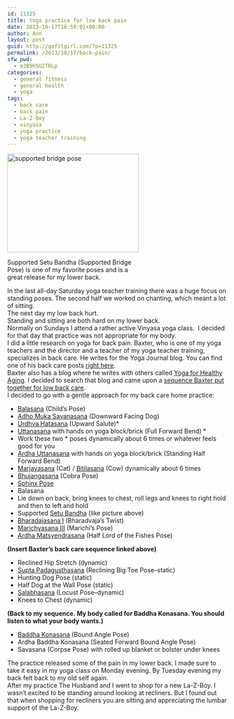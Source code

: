 ```yaml
---
id: 11325
title: Yoga practice for low back pain
date: 2013-10-17T16:59:01+00:00
author: Ann
layout: post
guid: http://gofitgirl.com/?p=11325
permalink: /2013/10/17/back-pain/
sfw_pwd:
  - m3B9hSUZfRLp
categories:
  - general fitness
  - general health
  - yoga
tags:
  - back care
  - back pain
  - La-Z-Boy
  - vinyasa
  - yoga practice
  - yoga teacher training
---
```

<div id="attachment_11326" style="width: 310px" class="wp-caption alignleft">
  <a href="http://gofitgirl.com/2013/10/back-pain/img_4542/" rel="attachment wp-att-11326"><img class="size-medium wp-image-11326" src="http://gofitgirl.com/wp-content/uploads/2013/10/IMG_4542-300x225.jpg" alt="supported bridge pose" width="300" height="225" /></a>
  
  <p class="wp-caption-text">
    Supported Setu Bandha (Supported Bridge Pose) is one of my favorite poses and is a great release for my lower back.
  </p>
</div>

  
In the last all-day Saturday yoga teacher training there was a huge focus on standing poses. The second half we worked on chanting, which meant a lot of sitting.  
The next day my low back hurt.  
Standing and sitting are both hard on my lower back.  
Normally on Sundays I attend a rather active Vinyasa yoga class.  I decided for that day that practice was not appropriate for my body.  
I did a little research on yoga for back pain. Baxter, who is one of my yoga teachers and the director and a teacher of my yoga teacher training, specializes in back care. He writes for the Yoga Journal blog. You can find one of his back care posts [right here](http://blogs.yogajournal.com/doctorsorders/2012/08/16/yoga-for-low-back-pain/).  
Baxter also has a blog where he writes with others called [Yoga for Healthy Aging](http://yogaforhealthyaging.blogspot.com/). I decided to search that blog and came upon a [sequence Baxter put together for low back care](http://yogaforhealthyaging.blogspot.com/2012/01/featured-series-low-back-care.html).  
I decided to go with a gentle approach for my back care home practice:

  * [Balasana](http://www.yogajournal.com/poses/475) (Child&#8217;s Pose)
  * [Adho Muka Savanasana](http://www.yogajournal.com/poses/491) (Downward Facing Dog)
  * [Urdhva Hatasana](http://www.yogajournal.com/poses/2489) (Upward Salute)*
  * [Uttanasana](http://www.yogajournal.com/poses/478) with hands on yoga block/brick (Full Forward Bend) *
  * Work these two * poses dynamically about 6 times or whatever feels good for you
  * [Ardha Uttanasana](http://www.yogajournal.com/poses/2490) with hands on yoga block/brick (Standing Half Forward Bend)
  * [Marjayasana](http://www.yogajournal.com/poses/2468) (Cat) / [Bitilasana](http://www.yogajournal.com/poses/2467) (Cow) dynamically about 6 times
  * [Bhujangasana](http://www.yogajournal.com/poses/471) (Cobra Pose)
  * [Sphinx Pose](http://www.yogajournal.com/poses/2464)
  * Balasana
  * Lie down on back, bring knees to chest, roll legs and knees to right hold and then to left and hold
  * Supported [Setu Bandha](http://www.yogajournal.com/poses/472) (like picture above)
  * [Bharadajasana I](http://www.yogajournal.com/poses/487) (Bharadvaja&#8217;s Twist)
  * [Marichyasana III](http://www.yogajournal.com/poses/691) (Marichi&#8217;s Pose)
  * [Ardha Matsyendrasana](http://www.yogajournal.com/poses/485) (Half Lord of the Fishes Pose)

**(Insert Baxter&#8217;s back care sequence linked above)**

  * Reclined Hip Stretch (dynamic)
  * [Supta Padagusthasana](http://www.yogajournal.com/poses/483) (Reclining Big Toe Pose&#8211;static)
  * Hunting Dog Pose (static)
  * Half Dog at the Wall Pose (static)
  * [Salabhasana](http://www.yogajournal.com/poses/789) (Locust Pose&#8211;dynamic)
  * Knees to Chest (dynamic)

**(Back to my sequence. My body called for Baddha Konasana. You should listen to what your body wants.)**

  * [Baddha Konasana](http://www.yogajournal.com/poses/486) (Bound Angle Pose)
  * Ardha Baddha Konasana (Seated Forward Bound Angle Pose)
  * Savasana (Corpse Pose) with rolled up blanket or bolster under knees

The practice released some of the pain in my lower back. I made sure to take it easy in my yoga class on Monday evening. By Tuesday evening my back felt back to my old self again.  
After my practice The Husband and I went to shop for a new La-Z-Boy. I wasn&#8217;t excited to be standing around looking at recliners. But I found out that when shopping for recliners you are sitting and appreciating the lumbar support of the La-Z-Boy.